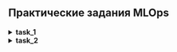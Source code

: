 ## Практические задания MLOps

<details><summary><b>task_1</b></summary>

Цель: из "подручных средств" создать простейший конвейер для автоматизации работы с моделью машинного обучения. Отдельные этапы конвейера машинного обучения описываются в разных python-скриптах, которые потом соединяются с помощью bash-скрипта.

Для удобства развертывания иммется файл "requirements.txt", содержащий перечень необходимых пактов, подлежащих установке.

Установка необходимых пакетов осуществляется из корневого каталога "MLOps_one_task/" командой в терминале ```pip install -r requirements.txt```.

Этапы контейнера для автоматизации работы с моделью машинного обучения:
1. data_creation.py позволяет создать случайный набор данных пациентов с их показателями. В результаты данные разделены на тестовую и обучающую выборку, сохраняются файлы в директории train и test.
    - в качестве целевой переменной выбран признак "status" - где 0 - не выжил пациент, 1 - выжил
    - остальные признаки: пульс, давление, температура, возраст и id пациента
    - добавлены шумы в признаки: temperature и pressure
2. model_preprocessing.py выполняет предобработку данных с помощью sklearn.preprocessing.StandardScaler.
3. model_preparation.py создает и обучает модель машинного обучения RandomForestClassifier на построенных данных из папки «train».
4. model_testing.py проверяет модель машинного обучения на построенных данных из папки «test».
5. pipeline.sh последовательно запускает все python-скрипты. Для запуска введите команду в терминале из корневого каталога ```./task_1/pipeline.sh```.

Результаты на обучающей выборке:
```
Accuracy: 0.9833333333333333
Classification Report:
               precision    recall  f1-score   support

           0       0.98      0.99      0.99       243
           1       0.99      0.97      0.98       177

    accuracy                           0.98       420
   macro avg       0.98      0.98      0.98       420
weighted avg       0.98      0.98      0.98       420
```

Результаты на тестовой выборке:
```
Accuracy: 0.9688888888888889
Classification Report:
               precision    recall  f1-score   support

           0       0.96      0.98      0.97       511
           1       0.98      0.95      0.96       389

    accuracy                           0.97       900
   macro avg       0.97      0.97      0.97       900
weighted avg       0.97      0.97      0.97       900
```
</details>

<details><summary><b>task_2</b></summary>

Этапы контейнера для автоматизации работы с моделью машинного обучения:
1. data_creation.py позволяет создать случайный набор данных пациентов с их показателями. В результаты данные разделены на тестовую и обучающую выборку, сохраняются файлы в директории train и test.
    - в качестве целевой переменной выбран признак "status" - где 0 - не выжил пациент, 1 - выжил
    - остальные признаки: пульс, давление, температура, возраст и id пациента
    - добавлены шумы в признаки: temperature и pressure
2. model_preprocessing.py выполняет предобработку данных с помощью sklearn.preprocessing.StandardScaler.
3. model_preparation.py создает и обучает модель машинного обучения RandomForestClassifier на построенных данных из папки «train».
4. model_testing.py проверяет модель машинного обучения на построенных данных из папки «test».
5. Jenkinsfile позволяет позволяет автоматически создать процесс сборки pipeline. На этом этапе производится создание виртуального окружения, его активация, установка зависимостей, запуск скриптов python пункты 1-4.
</details>